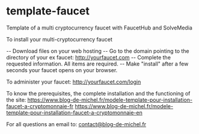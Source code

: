 # template-faucet
Template of a multi cryptocurrency faucet with FaucetHub and SolveMedia

To install your multi-cryptocurrency faucet

-- Download files on your web hosting
-- Go to the domain pointing to the directory of your ex faucet: http://yourfaucet.com
-- Complete the requested information. All items are required.
-- Make "install" after a few seconds your faucet opens on your browser.

To administer your faucet: http://yourfaucet.com/login

To know the prerequisites, the complete installation and the functioning of the site:
https://www.blog-de-michel.fr/modele-template-pour-installation-faucet-a-cryptomonnaie-fr
https://www.blog-de-michel.fr/modele-template-pour-installation-faucet-a-cryptomonnaie-en

For all questions an email to: contact@blog-de-michel.fr
